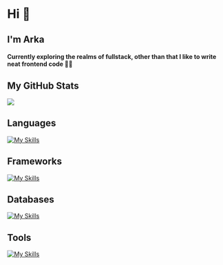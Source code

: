 <h1>Hi 👋</h1>
<h2>I'm Arka</h2>

<h4 >
 Currently exploring the realms of fullstack, other than that I like to write neat frontend code 🧑‍💻
</h4>

<h2>My GitHub Stats</h2>
<img src="https://github-readme-stats.vercel.app/api?username=arkaslittlemind&show_icons=true&show=reviews,prs_merged,prs_merged_percentage&theme=gotham" />

<h2>Languages</h2>

[![My Skills](https://skillicons.dev/icons?i=ts,js,java,bash,python)](https://skillicons.dev)

<h2>Frameworks</h2>
  
[![My Skills](https://skillicons.dev/icons?i=nodejs,express,react,nextjs,tailwindcss)](https://skillicons.dev)

<h2>Databases</h2>
  
[![My Skills](https://skillicons.dev/icons?i=postgres,mongo,prisma)](https://skillicons.dev)

<h2>Tools</h2>
 
[![My Skills](https://skillicons.dev/icons?i=vscode,git,docker,linux,githubactions)](https://skillicons.dev)
